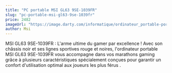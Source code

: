 ```yaml
---
title: "PC portable MSI GL63 9SE-1039FR"
slug: "pc-portable-msi-gl63-9se-1039fr"
price: 2482
imageUrl: "https://image.darty.com/informatique/ordinateur_portable-portable/portable/msi_gl639i7_16_1_56_2060_s1908024723252A_101837279.jpg"
author: Msi
---
```

MSI GL63 9SE-1039FR : L'arme ultime du gamer par excellence ! 
Avec  son châssis noir et ses  lignes sportives rouge et noires,  l'ordinateur portable  MSI  GL63 9SE-1039FR  vous accompagne dans  vos marathons gaming grâce à plusieurs caractéristiques spécialement conçues pour garantir  un confort d'utilisation optimal aux joueurs les plus férus . 

